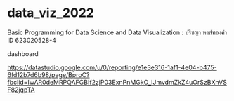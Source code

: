 # data_viz_2022
Basic Programming for Data Science and Data Visualization : ปริชญา หงส์ทองคำ ID 623020528-4


dashboard

https://datastudio.google.com/u/0/reporting/e1e3e316-1af1-4e04-b475-6fd12b7d6b98/page/BproC?fbclid=IwAR0deMRPQAFGBIf2zjP03ExnPnMGkO_lJmvdmZkZ4uOrSzBXnVSF82jqpTA

